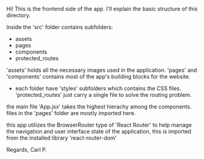 Hi! This is the frontend side of the app.
I'll explain the basic structure of this directory.

Inside the 'src' folder contains subfolders:
 - assets
 - pages
 - components
 - protected_routes

'assets' holds all the necessary images used in the application.
'pages' and 'components' contains most of the app's building blocks for the website.
 - each folder have 'styles' subfolders which contains the CSS files.
'protected_routes' just carry a single file to solve the routing problem.

the main file 'App.jsx' takes the highest hierachy among the components.
files in the 'pages' folder are mostly imported here.

this app utilizes the BrowserRouter type of 'React Router' to help manage the navigation and
user interface state of the application, this is imported from the installed library 'react-router-dom'


Regards,
Carl P.
